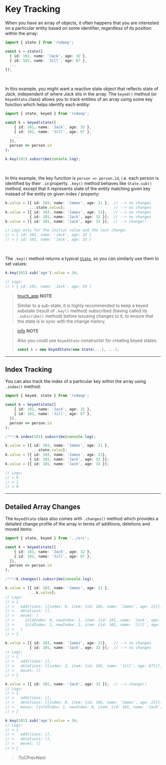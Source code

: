 # Key Tracking

When you have an array of objects, it often happens that you are interested on a particular
entity based on some identifier, regardless of its position within the array:

```ts
import { state } from 'rxdeep';

const s = state([
  { id: 101, name: 'Jack', age: 32 },
  { id: 102, name: 'Jill', age: 67 },
  ...
]);
```

<br>

In this example, you might want a reactive state object that reflects state of _Jack_, independent
of where _Jack_ sits in the array. The `keyed()` method (or `KeyedState` class) allows you to track entities of an array
using some key function which helps identify each entitiy:

```ts
import { state, keyed } from 'rxdeep';

const k = keyed(state([
    { id: 101, name: 'Jack', age: 32 },
    { id: 102, name: 'Jill', age: 67 },
    ...
  ]),
  person => person.id
);

k.key(101).subscribe(console.log);
```

<br>

In this example, the key function is `person => person.id`, i.e. each person is identified
by their `.id` property. `.key()` method behaves like `State.sub()` method, except that it represents
state of the entity matching given key instead of the entity on given index / property:

```ts
k.value = [{ id: 103, name: 'James', age: 21 },  // --> no changes
           ...state.value];                      // --> no changes
k.value = [{ id: 103, name: 'James', age: 21},   // --> no changes
           { id: 101, name: 'Jack', age: 32 }];  // --> no changes
k.value = [{ id: 101, name: 'Jack', age: 33 }];  // --> change!!

// Logs only for the initial value and the last change:
// > { id: 101, name: 'Jack', age: 32 }
// > { id: 101, name: 'Jack', age: 33 }
```

<br>

The `.key()` method returns a typical [`State`](/docs/state), so you can similarly
use them to set values:

```ts
k.key(101).sub('age').value = 34;

// Logs:
// > { id: 101, name: 'Jack', age: 34 }
```

> [touch_app](:Icon) **NOTE**
>
> Similar to a sub-state, it is highly recommended to keep a keyed substate (result of `.key()` method)
> subscribed (having called its `.subscribe()` method) before issueing changes to it, to ensure that the
> state is in sync with the change history.

> [info](:Icon) **NOTE**
>
> Also you could use `KeyedState` constructor for creating keyed states:
> ```ts
> const k = new KeyedState(new State(...), ...);
> ```

---

## Index Tracking

You can also track the index of a particular key within the array using `.index()` method:

```ts
import { keyed, state } from 'rxdeep';

const k = keyed(state([
    { id: 101, name: 'Jack', age: 32 },
    { id: 102, name: 'Jill', age: 67 },
  ]),
  person => person.id
);

/*!*/k.index(101).subscribe(console.log);

k.value = [{ id: 103, name: 'James', age: 21 },
            ...state.value];
k.value = [{ id: 103, name: 'James', age: 21},
           { id: 101, name: 'Jack', age: 32 }];
k.value = [{ id: 101, name: 'Jack', age: 33 }];

// Logs:
// > 0
// > 1
// > 0
```

---

## Detailed Array Changes

The `KeyedState` class also comes with `.changes()` method which provides a detailed change
profile of the array in terms of additions, deletions and moved items:

```ts
import { state, keyed } from '../src';

const k = keyed(state([
    { id: 101, name: 'Jack', age: 32 },
    { id: 102, name: 'Jill', age: 67 },
  ]),
  person => person.id
);

/*!*/k.changes().subscribe(console.log);

k.value = [{ id: 103, name: 'James', age: 21 },
           ...k.value];
// Logs:
// > {
// >   additions: [{index: 0, item: {id: 103, name: 'James', age: 21}}],
// >   deletions: [],
// >   moves: [
// >     {oldIndex: 0, newIndex: 1, item: {id: 101, name: 'Jack', age: 32}},
// >     {oldIndex: 1, newIndex: 2, item: {id: 102, name: 'Jill', age: 67}}
// >   ]
// > }

k.value = [{ id: 103, name: 'James', age: 21},   // --> no changes
           { id: 101, name: 'Jack', age: 32 }];  // --> no changes
// Logs:
// > {
// >   additions: [],
// >   deletions: [{index: 2, item: {id: 102, name: 'Jill', age: 67}}],
// >   moves: []
// > }

k.value = [{ id: 101, name: 'Jack', age: 33 }];  // --> change!!
// Logs:
// > {
// >   additions: [],
// >   deletions: [{index: 0, item: {id: 103, name: 'James', age: 21}}],
// >   moves: [{oldIndex: 1, newIndex: 0, item: {id: 101, name: 'Jack', age: 32}}]
// > }

k.key(101).sub('age').value = 34;
// Logs:
// > {
// >   additions: [],
// >   deletions: [],
// >   moves: []
// > }
```

> :ToCPrevNext